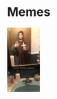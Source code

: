 # Memes
<HTML>
  <body>
<a href= "sauce1.jpg" height= "50%" width= "50%">    <img src= "sauce1.jpg" height= "15%" width= "15%"></a>
   
  </body>
</HTML>

